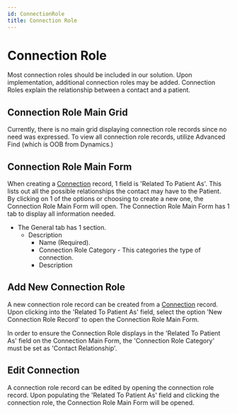 ```yaml
---
id: ConnectionRole
title: Connection Role
---
```


# Connection Role

Most connection roles should be included in our solution. Upon implementation, additional connection roles may be added. Connection Roles explain the relationship between a contact and a patient. 

## Connection Role Main Grid

Currently, there is no main grid displaying connection role records since no need was expressed. To view all connection role records, utilize Advanced Find (which is OOB from Dynamics.)  

## Connection Role Main Form

When creating a [Connection](Connection.md) record, 1 field is 'Related To Patient As'. This lists out all the possible relationships the contact may have to the Patient. By clicking on 1 of the options or choosing to create a new one, the Connection Role Main Form will open. The Connection Role Main Form has 1 tab to display all information needed. 

- The General tab has 1 section.
    - Description
        - Name (Required). 
        - Connection Role Category - This categories the type of connection.
        - Description

##  Add New Connection Role  

A new connection role record can be created from a [Connection](Connection.md) record. Upon clicking into the 'Related To Patient As' field, select the option 'New Connection Role Record' to open the Connection Role Main Form.

In order to ensure the Connection Role displays in the 'Related To Patient As' field on the Connection Main Form, the 'Connection Role Category' must be set as 'Contact Relationship'. 

##  Edit Connection  

A connection role record can be edited by opening the connection role record. Upon populating the 'Related To Patient As' field and clicking the connection role, the Connection Role Main Form will be opened.